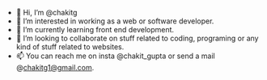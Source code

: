 - 👋 Hi, I’m @chakitg
- 👀 I’m interested in working as a web or software developer.
- 🌱 I’m currently learning front end development.
- 💞️ I’m looking to collaborate on stuff related to coding, programing or any kind of stuff related to websites. 
- 📫 You can reach me on insta @chakit_gupta or send a mail @chakitg1@gmail.com. 

<!---
chakitg/chakitg is a ✨ special ✨ repository because its `README.md` (this file) appears on your GitHub profile.
You can click the Preview link to take a look at your changes.
--->
